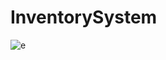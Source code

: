 # InventorySystem

![e](https://user-images.githubusercontent.com/94134588/206932989-c3beef42-a385-4c8d-9c1e-f24623ccc5ed.png)
